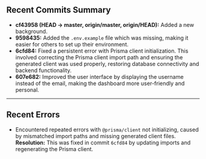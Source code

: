 ## Recent Commits Summary

- **cf43958 (HEAD -> master, origin/master, origin/HEAD):** Added a new background.
- **9598435:** Added the `.env.example` file which was missing, making it easier for others to set up their environment.
- **6cfd84:** Fixed a persistent error with Prisma client initialization. This involved correcting the Prisma client import path and ensuring the generated client was used properly, restoring database connectivity and backend functionality.
- **607e682:** Improved the user interface by displaying the username instead of the email, making the dashboard more user-friendly and personal.

---

## Recent Errors

- Encountered repeated errors with `@prisma/client` not initializing, caused by mismatched import paths and missing generated client files.  
  **Resolution:** This was fixed in commit `6cfd84` by updating imports and regenerating the Prisma client.